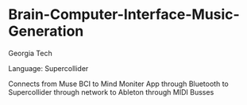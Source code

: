 # Brain-Computer-Interface-Music-Generation
Georgia Tech

Language: Supercollider

Connects from Muse BCI to Mind Moniter App through Bluetooth
to Supercollider through network
to Ableton through MIDI Busses

